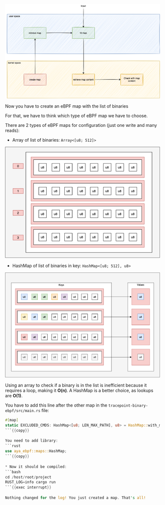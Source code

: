 ![work flow of map: create a map](../../img/map-workflow-1.png)

Now you have to create an eBPF map with the list of binaries

For that, we have to think which type of eBPF map we have to choose.

There are 2 types of eBPF maps for configuration (just one write and many reads):
* Array of list of binaries:  `Array<[u8; 512]>`

![map of four entries of arrays of 8 entries](../../img/second-map-array.png)

* HashMap of list of binaries in key: `HashMap<[u8; 512], u8>`

![map of four keys of hash](../../img/second-map-hash.png)

Using an array to check if a binary is in the list is inefficient because it requires a loop, making it **O(n)**. A HashMap is a better choice, as lookups are **O(1)**.

You have to add this line after the other map in the `tracepoint-binary-ebpf/src/main.rs` file:
```rust
#[map]
static EXCLUDED_CMDS: HashMap<[u8; LEN_MAX_PATH], u8> = HashMap::with_max_entries(10, 0);
```{{copy}}

You need to add library:
```rust
use aya_ebpf::maps::HashMap;
```{{copy}}

* Now it should be compiled:
```bash
cd /host/root/project
RUST_LOG=info cargo run
```{{exec interrupt}}

Nothing changed for the log! You just created a map. That's all!
